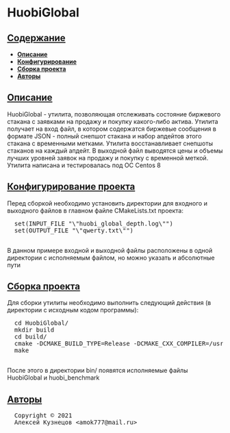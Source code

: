 # HuobiGlobal

## [Содержание](#Содержание)

* [**Описание**](#Описание)
* [**Конфигурирование**](#Конфигурирование)
* [**Сборка проекта**](#Сборка-проекта)
* [**Авторы**](#Авторы)

## [Описание](#Описание)

  HuobiGlobal - утилита, позволяющая отслеживать состояние биржевого стакана
  с заявками на продажу и покупку какого-либо актива.
  Утилита получает на вход файл, в котором содержатся биржевые сообщения в формате JSON -
  полный снепшот стакана и набор апдейтов этого стакана с временными метками.
  Утилита восстанавливает снепшоты стаканов на каждый апдейт.
  В выходной файл выводятся цены и объемы лучших уровней заявок на продажу и
  покупку с временной меткой.
  Утилита написана и тестировалась под ОС Centos 8
  
## [Конфигурирование проекта](#Конфигурирование-проекта)
  
  Перед сборкой необходимо установить директории для входного и выходного файлов 
  в главном файле CMakeLists.txt проекта:
  <pre>
  set(INPUT_FILE "\"huobi_global_depth.log\"")
  set(OUTPUT_FILE "\"qwerty.txt\"")
  </pre> 
  В данном примере входной и выходной файлы расположены в
  одной директории с исполняемым файлом, но можно указать и абсолютные
  пути
  
## [Сборка проекта](#Сборка-проекта)
  
  Для сборки утилиты необходимо выполнить следующий действия
  (в директории с исходным кодом программы):
  <pre>
  cd HuobiGlobal/
  mkdir build
  cd build/
  cmake -DCMAKE_BUILD_TYPE=Release -DCMAKE_CXX_COMPILER=/usr/bin/g++ ..
  make
  </pre> 
  
  После этого в директории bin/ появятся исполняемые файлы
  HuobiGlobal и huobi_benchmark
  
  
## [Авторы](#Авторы)
  <pre>
  Copyright &copy; 2021
  Алексей Кузнецов &lt;amok777@mail.ru&gt;
  </pre>